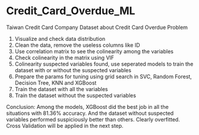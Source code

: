 # Credit_Card_Overdue_ML
Taiwan Credit Card Company Dataset about Credit Card Overdue Problem

1. Visualize and check data distribution
2. Clean the data, remove the useless columns like ID
3. Use correlation matrix to see the colinearity among the variables
4. Check colinearity in the matrix using VIF
5. Colinearity suspected variables found, use seperated models to train the dataset with or without the suspected variables
6. Prepare the params for tuning using grid search in SVC, Random Forest, Decision Tree, KNN and XGBoost
7. Train the dataset with all the variables
8. Train the dataset without the suspected variables

Conclusion: Among the models, XGBoost did the best job in all the situations with 81.36% accuracy. And the dataset without suspected variables 
performed suspiciously better than others. Clearly overfitted. Cross Validation will be applied in the next step.
